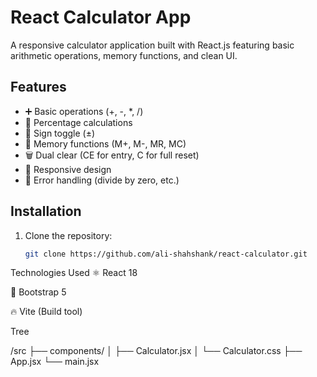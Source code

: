 # React Calculator App

A responsive calculator application built with React.js featuring basic arithmetic operations, memory functions, and clean UI.

## Features

- ➕ Basic operations (+, -, \*, /)
- 🔢 Percentage calculations
- 🔄 Sign toggle (±)
- 🧮 Memory functions (M+, M-, MR, MC)
- 🗑️ Dual clear (CE for entry, C for full reset)
- 📱 Responsive design
- 🚫 Error handling (divide by zero, etc.)

## Installation

1. Clone the repository:
   ```bash
   git clone https://github.com/ali-shahshank/react-calculator.git
   ```

Technologies Used
⚛️ React 18

🎨 Bootstrap 5

🔥 Vite (Build tool)

Tree

/src
├── components/
│ ├── Calculator.jsx
│ └── Calculator.css
├── App.jsx
└── main.jsx
